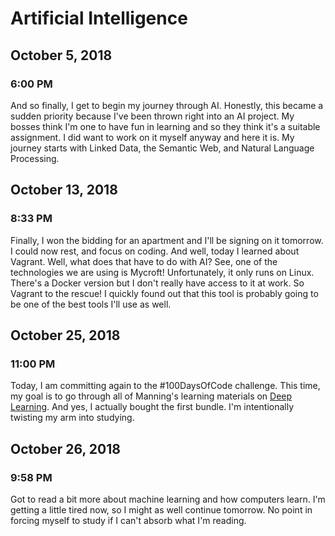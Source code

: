 # Artificial Intelligence

## October 5, 2018

### 6:00 PM

And so finally, I get to begin my journey through AI. Honestly, this became a sudden priority because I've been thrown right into an AI project. My bosses think I'm one to have fun in learning and so they think it's a suitable assignment. I did want to work on it myself anyway and here it is. My journey starts with Linked Data, the Semantic Web, and Natural Language Processing.

## October 13, 2018

### 8:33 PM

Finally, I won the bidding for an apartment and I'll be signing on it tomorrow. I could now rest, and focus on coding. And well, today I learned about Vagrant. Well, what does that have to do with AI? See, one of the technologies we are using is Mycroft! Unfortunately, it only runs on Linux. There's a Docker version but I don't really have access to it at work. So Vagrant to the rescue! I quickly found out that this tool is probably going to be one of the best tools I'll use as well.

## October 25, 2018

### 11:00 PM

Today, I am committing again to the #100DaysOfCode challenge. This time, my goal is to go through all of Manning's learning materials on [Deep Learning](https://www.manning.com/bundle-hub/deep-learning). And yes, I actually bought the first bundle. I'm intentionally twisting my arm into studying.

## October 26, 2018

### 9:58 PM

Got to read a bit more about machine learning and how computers learn. I'm getting a little tired now, so I might as well continue tomorrow. No point in forcing myself to study if I can't absorb what I'm reading.